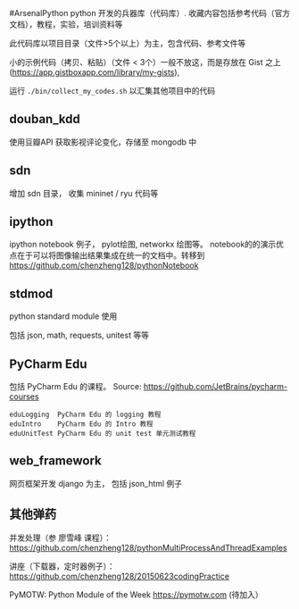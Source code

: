 #ArsenalPython
python 开发的兵器库（代码库）. 收藏内容包括参考代码（官方文档），教程，实验，培训资料等

此代码库以项目目录（文件>5个以上）为主，包含代码、参考文件等

小的示例代码（拷贝、粘贴）（文件 < 3个）一般不放这，而是存放在 Gist 之上 (https://app.gistboxapp.com/library/my-gists),

运行 `./bin/collect_my_codes.sh` 以汇集其他项目中的代码 

## douban_kdd
 使用豆瓣API 获取影视评论变化，存储至 mongodb 中

## sdn
 增加 sdn 目录， 收集 mininet / ryu 代码等
  
## ipython
 ipython notebook 例子， pylot绘图, networkx 绘图等。 notebook的的演示优点在于可以将图像输出结果集成在统一的文档中。转移到 https://github.com/chenzheng128/pythonNotebook

## stdmod
python standard module 使用

包括 json, math, requests, unitest  等等

## PyCharm Edu
包括 PyCharm Edu 的课程。 Source: https://github.com/JetBrains/pycharm-courses
```
eduLogging  PyCharm Edu 的 logging 教程
eduIntro    PyCharm Edu 的 Intro 教程
eduUnitTest PyCharm Edu 的 unit test 单元测试教程
```
## web_framework
网页框架开发 django 为主， 包括 json_html 例子

## 其他弹药

并发处理（参 廖雪峰 课程）： https://github.com/chenzheng128/pythonMultiProcessAndThreadExamples

讲座（下载器，定时器例子）： https://github.com/chenzheng128/20150623codingPractice

PyMOTW: Python Module of the Week https://pymotw.com (待加入）
